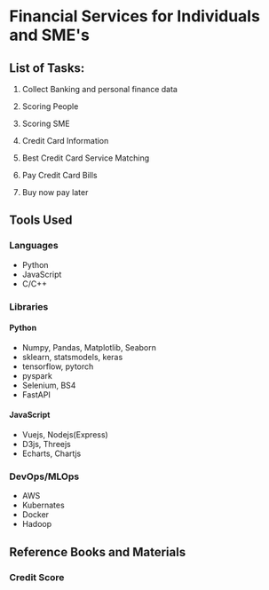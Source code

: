 # Financial Services for Individuals and SME's



## List of Tasks:
1. Collect Banking and personal finance data

2. Scoring People

3. Scoring SME

4. Credit Card Information

6. Best Credit Card Service Matching

7. Pay Credit Card Bills

8. Buy now pay later



## Tools Used
### Languages
- Python
- JavaScript
- C/C++

### Libraries
#### Python
- Numpy, Pandas, Matplotlib, Seaborn
- sklearn, statsmodels, keras
- tensorflow, pytorch
- pyspark
- Selenium, BS4
- FastAPI

#### JavaScript
- Vuejs, Nodejs(Express)
- D3js, Threejs
- Echarts, Chartjs



### DevOps/MLOps
- AWS
- Kubernates
- Docker
- Hadoop

## Reference Books and Materials

### Credit Score
